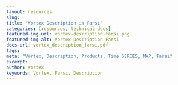 ```yaml
---
layout: resources
slug:
title: "Vortex Description in Farsi"
categories: [resources, technical-docs]
featured-img-url: vortex-description-farsi.png
featured-img-alt: Vortex Description Farsi
docs-url: vortex_description_farsi.pdf
tags:
meta: "Vortex, Description, Products, Time SERIES, MAP, Farsi"
excerpt:
author: vortex
keywords: Vortex, Farsi, Description
---
```

